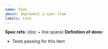```yaml
---
name: Task
about: Implement a spec item
labels: task
---
```


**Spec refs:** (doc + line spans)
**Definition of done:**
- Tests passing for this item
